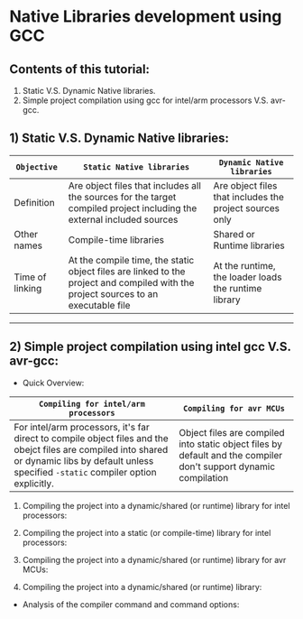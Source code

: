 # Native Libraries development using GCC

<a name="TOPICS"></a>

## Contents of this tutorial: 
1) Static V.S. Dynamic Native libraries.
2) Simple project compilation using gcc for intel/arm processors V.S. avr-gcc.


## 1) Static V.S. Dynamic Native libraries:

| `Objective` | `Static Native libraries` | `Dynamic Native libraries` | 
|-------------|---------------------------|----------------------------|
| Definition | Are object files that includes all the sources for the target compiled project including the external included sources | Are object files that includes the project sources only 
| Other names | Compile-time libraries | Shared or Runtime libraries |
| Time of linking | At the compile time, the static object files are linked to the project and compiled with the project sources to an executable file | At the runtime, the loader loads the runtime library |

--------------------------------------------------------
## 2) Simple project compilation using intel gcc V.S. avr-gcc: 

- Quick Overview:

| `Compiling for intel/arm processors` | `Compiling for avr MCUs` | 
|--------------------------------------|--------------------------|
| For intel/arm processors, it's far direct to compile object files and the obejct files are compiled into shared or dynamic libs by default unless specified `-static` compiler option explicitly. | Object files are compiled into static object files by default and the compiler don't support dynamic compilation | 

1) Compiling the project into a dynamic/shared (or runtime) library for intel processors: 


2) Compiling the project into a static (or compile-time) library for intel processors:


3) Compiling the project into a dynamic/shared (or runtime) library for avr MCUs: 


4) Compiling the project into a dynamic/shared (or runtime) library: 



- Analysis of the compiler command and command options: 

